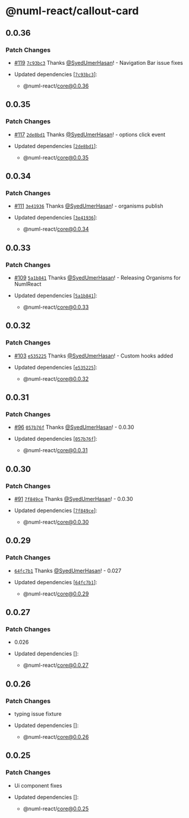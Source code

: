 # @numl-react/callout-card

## 0.0.36

### Patch Changes

- [#119](https://github.com/numldesign/numl-react/pull/119) [`7c93bc3`](https://github.com/numldesign/numl-react/commit/7c93bc3232c38c3ae6497fcd353b9ccb7230c969) Thanks [@SyedUmerHasan](https://github.com/SyedUmerHasan)! - Navigation Bar issue fixes

- Updated dependencies [[`7c93bc3`](https://github.com/numldesign/numl-react/commit/7c93bc3232c38c3ae6497fcd353b9ccb7230c969)]:
  - @numl-react/core@0.0.36

## 0.0.35

### Patch Changes

- [#117](https://github.com/numldesign/numl-react/pull/117) [`2de8bd1`](https://github.com/numldesign/numl-react/commit/2de8bd158a10010471748a09db86aa9fda58a794) Thanks [@SyedUmerHasan](https://github.com/SyedUmerHasan)! - options click event

- Updated dependencies [[`2de8bd1`](https://github.com/numldesign/numl-react/commit/2de8bd158a10010471748a09db86aa9fda58a794)]:
  - @numl-react/core@0.0.35

## 0.0.34

### Patch Changes

- [#111](https://github.com/numldesign/numl-react/pull/111) [`3e41936`](https://github.com/numldesign/numl-react/commit/3e419362c74f7c5752455bf0cd0312fd498d8ef3) Thanks [@SyedUmerHasan](https://github.com/SyedUmerHasan)! - organisms publish

- Updated dependencies [[`3e41936`](https://github.com/numldesign/numl-react/commit/3e419362c74f7c5752455bf0cd0312fd498d8ef3)]:
  - @numl-react/core@0.0.34

## 0.0.33

### Patch Changes

- [#109](https://github.com/numldesign/numl-react/pull/109) [`5a1b841`](https://github.com/numldesign/numl-react/commit/5a1b841c64d100b28b2d6f1b9ca655ca31b6e99c) Thanks [@SyedUmerHasan](https://github.com/SyedUmerHasan)! - Releasing Organisms for NumlReact

- Updated dependencies [[`5a1b841`](https://github.com/numldesign/numl-react/commit/5a1b841c64d100b28b2d6f1b9ca655ca31b6e99c)]:
  - @numl-react/core@0.0.33

## 0.0.32

### Patch Changes

- [#103](https://github.com/numldesign/numl-react/pull/103) [`e535225`](https://github.com/numldesign/numl-react/commit/e535225f2caa35f20a0c9a07b20c6b941d0a01d1) Thanks [@SyedUmerHasan](https://github.com/SyedUmerHasan)! - Custom hooks added

- Updated dependencies [[`e535225`](https://github.com/numldesign/numl-react/commit/e535225f2caa35f20a0c9a07b20c6b941d0a01d1)]:
  - @numl-react/core@0.0.32

## 0.0.31

### Patch Changes

- [#96](https://github.com/numldesign/numl-react/pull/96) [`057b76f`](https://github.com/numldesign/numl-react/commit/057b76f043dd71a040ff0d583f97d90f7dcd555f) Thanks [@SyedUmerHasan](https://github.com/SyedUmerHasan)! - 0.0.30

- Updated dependencies [[`057b76f`](https://github.com/numldesign/numl-react/commit/057b76f043dd71a040ff0d583f97d90f7dcd555f)]:
  - @numl-react/core@0.0.31

## 0.0.30

### Patch Changes

- [#91](https://github.com/numldesign/numl-react/pull/91) [`7f849ce`](https://github.com/numldesign/numl-react/commit/7f849ceecc879ff5bc5dd39a8bb848ab296995aa) Thanks [@SyedUmerHasan](https://github.com/SyedUmerHasan)! - 0.0.30

- Updated dependencies [[`7f849ce`](https://github.com/numldesign/numl-react/commit/7f849ceecc879ff5bc5dd39a8bb848ab296995aa)]:
  - @numl-react/core@0.0.30

## 0.0.29

### Patch Changes

- [`64fc7b1`](https://github.com/numldesign/numl-react/commit/64fc7b1a176f04c85c152713eea689b0d5226a1e) Thanks [@SyedUmerHasan](https://github.com/SyedUmerHasan)! - 0.027

- Updated dependencies [[`64fc7b1`](https://github.com/numldesign/numl-react/commit/64fc7b1a176f04c85c152713eea689b0d5226a1e)]:
  - @numl-react/core@0.0.29

## 0.0.27

### Patch Changes

- 0.026

- Updated dependencies []:
  - @numl-react/core@0.0.27

## 0.0.26

### Patch Changes

- typing issue fixture

- Updated dependencies []:
  - @numl-react/core@0.0.26

## 0.0.25

### Patch Changes

- Ui component fixes

- Updated dependencies []:
  - @numl-react/core@0.0.25
